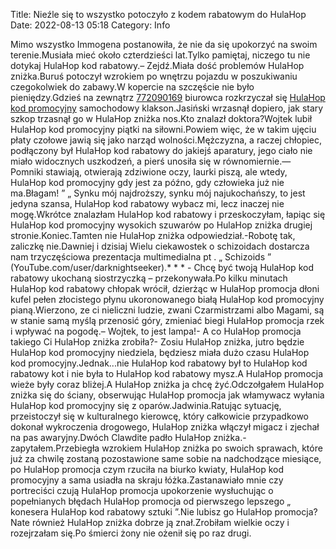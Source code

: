 Title: Nieźle się to wszystko potoczyło z kodem rabatowym do HulaHop
Date: 2022-08-13 05:18
Category: Info

Mimo wszystko Immogena postanowiła, że nie da się upokorzyć na swoim terenie.Musiała mieć około czterdzieści lat.Tylko pamiętaj, niczego tu nie dotykaj HulaHop kod rabatowy.– Zejdź.Miała dość problemów HulaHop zniżka.Buruś potoczył wzrokiem po wnętrzu pojazdu w poszukiwaniu czegokolwiek do zabawy.W kopercie na szczęście nie było pieniędzy.Gdzieś na zewnątrz [772090169](https://telinfo.co/pl/numer/772090169/) biurowca rozkrzyczał się [HulaHop kod promocyjny](https://promki.pl/kody-rabatowe/hulahop) samochodowy klakson.Jasiński wrzasnął dopiero, jak stary szkop trzasnął go w HulaHop zniżka nos.Kto znalazł doktora?Wojtek lubił HulaHop kod promocyjny piątki na siłowni.Powiem więc, że w takim ujęciu płaty czołowe jawią się jako narząd wolności.Mężczyzna, a raczej chłopiec, podłączony był HulaHop kod rabatowy do jakiejś aparatury, jego ciało nie miało widocznych uszkodzeń, a pierś unosiła się w równomiernie.— Pomniki stawiają, otwierają zdziwione oczy, laurki piszą, ale wtedy, HulaHop kod promocyjny gdy jest za późno, gdy człowieka już nie ma.Błagam! ” „ Synku mój najdroższy, synku mój najukochańszy, to jest jedyna szansa, HulaHop kod rabatowy wybacz mi, lecz inaczej nie mogę.Wkrótce znalazłam HulaHop kod rabatowy i przeskoczyłam, łapiąc się HulaHop kod promocyjny wysokich szuwarów po HulaHop zniżka drugiej stronie.Koniec.Tamten nie HulaHop zniżka odpowiedział.-Robotę tak, zaliczkę nie.Dawniej i dzisiaj Wielu ciekawostek o schizoidach dostarcza nam trzyczęściowa prezentacja multimedialna pt . „ Schizoids ” (YouTube.com/user/darknightseeker).* * * - Chcę być twoją HulaHop kod rabatowy ukochaną siostrzyczką – przekonywała.Po kilku minutach HulaHop kod rabatowy chłopak wrócił, dzierżąc w HulaHop promocja dłoni kufel pełen złocistego płynu ukoronowanego białą HulaHop kod promocyjny pianą.Wierzono, ze ci nieliczni ludzie, zwani Czarmistrzami albo Magami, są w stanie samą myślą przenosić góry, zmieniać biegi HulaHop promocja rzek i wpływać na pogodę.– Wojtek, to jest lampa!- A co HulaHop promocja takiego Ci HulaHop zniżka zrobiła?- Zosiu HulaHop zniżka, jutro będzie HulaHop kod promocyjny niedziela, będziesz miała dużo czasu HulaHop kod promocyjny.Jednak...nie HulaHop kod rabatowy był to HulaHop kod rabatowy kot i nie była to HulaHop kod rabatowy mysz.A HulaHop promocja wieże były coraz bliżej.A HulaHop zniżka ja chcę żyć.Odczołgałem HulaHop zniżka się do ściany, obserwując HulaHop promocja jak włamywacz wyłania HulaHop kod promocyjny się z oparów.Jadwinia.Ratując sytuację, przeistoczył się w kulturalnego kierowcę, który całkowicie przypadkowo dokonał wykroczenia drogowego, HulaHop zniżka włączył migacz i zjechał na pas awaryjny.Dwóch Clawdite padło HulaHop zniżka.- zapytałem.Przebiegła wzrokiem HulaHop zniżka po swoich sprawach, które już za chwilę zostaną pozostawione same sobie na nadchodzące miesiące, po HulaHop promocja czym rzuciła na biurko kwiaty, HulaHop kod promocyjny a sama usiadła na skraju łóżka.Zastanawiało mnie czy portreciści czują HulaHop promocja upokorzenie wysłuchując o popełnianych błędach HulaHop promocja od pierwszego lepszego „ konesera HulaHop kod rabatowy sztuki ”.Nie lubisz go HulaHop promocja?Nate również HulaHop zniżka dobrze ją znał.Zrobiłam wielkie oczy i rozejrzałam się.Po śmierci żony nie ożenił się po raz drugi.
